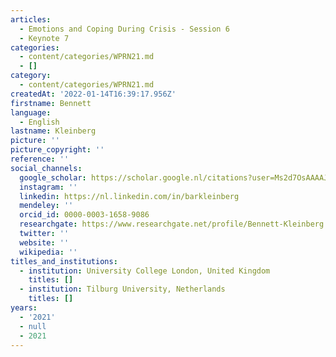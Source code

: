 ```yaml
---
articles:
  - Emotions and Coping During Crisis - Session 6
  - Keynote 7
categories:
  - content/categories/WPRN21.md
  - []
category:
  - content/categories/WPRN21.md
createdAt: '2022-01-14T16:39:17.956Z'
firstname: Bennett
language:
  - English
lastname: Kleinberg
picture: ''
picture_copyright: ''
reference: ''
social_channels:
  google_scholar: https://scholar.google.nl/citations?user=Ms2d7OsAAAAJ&hl=en
  instagram: ''
  linkedin: https://nl.linkedin.com/in/barkleinberg
  mendeley: ''
  orcid_id: 0000-0003-1658-9086
  researchgate: https://www.researchgate.net/profile/Bennett-Kleinberg
  twitter: ''
  website: ''
  wikipedia: ''
titles_and_institutions:
  - institution: University College London, United Kingdom
    titles: []
  - institution: Tilburg University, Netherlands
    titles: []
years:
  - '2021'
  - null
  - 2021
---
```

